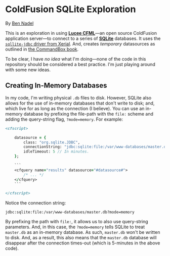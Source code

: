 
# ColdFusion SQLite Exploration

By [Ben Nadel][bennadel]

This is an exploration in using [**Lucee CFML**][lucee]&mdash;an open source ColdFusion application server&mdash;to connect to a series of **[SQLite][sqlite]** databases. It uses the [`sqllite-jdbc` driver from Xerial][sqlite-jdbc]. And, creates _temporary_ datasources as outlined in [the CommandBox book][commandbox-book].

To be clear, I have _no idea_ what I'm doing&mdash;none of the code in this repository should be considered a best practice. I'm just playing around with some new ideas.

## Creating In-Memory Databases

In my code, I'm writing physical `.db` files to disk. However, SQLite also allows for the use of in-memory databases that don't write to disk; and, which live for as long as the connection (I believe). You can use an in-memory database by prefixing the file-path with the `file:` scheme and adding the query-string flag, `?mode=memory`. For example:

``````cfm
<cfscript>

	datasource = {
		class: "org.sqlite.JDBC",
		connectionString: "jdbc:sqlite:file:/var/www-databases/master.db?mode=memory",
		idleTimeout: 5 // In minutes.
	};

	```
	<cfquery name="results" datasource="#datasource#">
		/* ... */
	</cfquery>
	```

</cfscript>
``````

Notice the connection string:

`jdbc:sqlite:file:/var/www-databases/master.db?mode=memory`

By prefixing the path with `file:`, it allows us to also use query-string parameters. And, in this case, the `?mode=memory` tells SQLite to treat `master.db` as an in-memory database. As such, `master.db` won't be written to disk. And, as a result, this also means that the `master.db` database will disappear after the connection times-out (which is 5-minutes in the above code).


[bennadel]: https://www.bennadel.com/

[commandbox-book]: https://commandbox.ortusbooks.com/usage/execution/cfml-files/using-a-db-in-cfml-scripts

[lucee]: https://www.lucee.org/

[sqlite]: https://www.sqlite.org/

[sqlite-jdbc]: https://github.com/xerial/sqlite-jdbc
